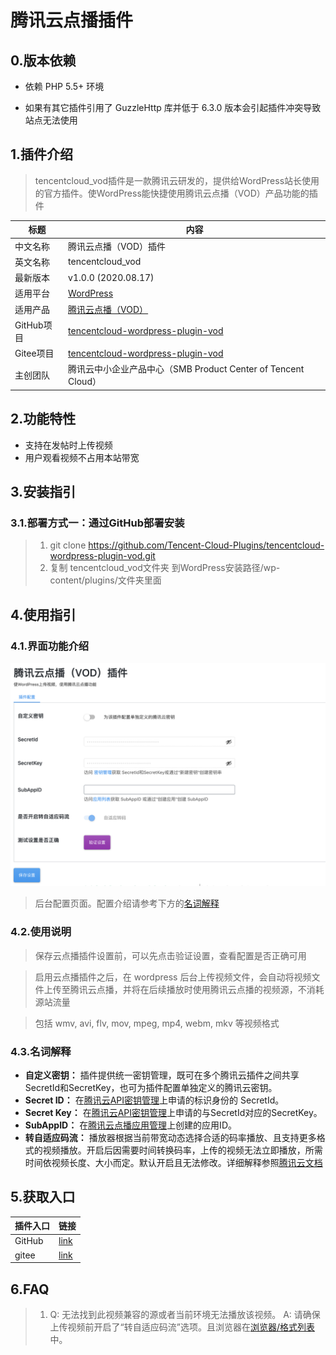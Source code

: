 # 腾讯云点播插件

## 0.版本依赖

- 依赖 PHP 5.5+ 环境

- 如果有其它插件引用了 GuzzleHttp 库并低于 6.3.0 版本会引起插件冲突导致站点无法使用

## 1.插件介绍

> tencentcloud_vod插件是一款腾讯云研发的，提供给WordPress站长使用的官方插件。使WordPress能快捷使用腾讯云点播（VOD）产品功能的插件

| 标题       | 内容                                                                                                          |
| -------- | ----------------------------------------------------------------------------------------------------------- |
| 中文名称     | 腾讯云点播（VOD）插件                                                                                                |
| 英文名称     | tencentcloud_vod                                                                                            |
| 最新版本     | v1.0.0 (2020.08.17)                                                                                         |
| 适用平台     | [WordPress](https://wordpress.org/)                                                               |
| 适用产品     | [腾讯云点播（VOD）](https://cloud.tencent.com/product/vod)                                                         |
| GitHub项目 | [tencentcloud-wordpress-plugin-vod](https://github.com/Tencent-Cloud-Plugins/tencentcloud-wordpress-plugin-vod) |
| Gitee项目 | [tencentcloud-wordpress-plugin-vod](https://gitee.com/Tencent-Cloud-Plugins/tencentcloud-wordpress-plugin-vod) |
| 主创团队     | 腾讯云中小企业产品中心（SMB Product Center of Tencent Cloud）                                                            |

## 2.功能特性

- 支持在发帖时上传视频
- 用户观看视频不占用本站带宽

## 3.安装指引

### 3.1.部署方式一：通过GitHub部署安装

> 1. git clone https://github.com/Tencent-Cloud-Plugins/tencentcloud-wordpress-plugin-vod.git
> 2. 复制 tencentcloud_vod文件夹 到WordPress安装路径/wp-content/plugins/文件夹里面

## 4.使用指引

### 4.1.界面功能介绍

![](./images/wordpress_vod1.png)

> 后台配置页面。配置介绍请参考下方的[名词解释](#_4-2-名词解释)

### 4.2.使用说明

> 保存云点播插件设置前，可以先点击验证设置，查看配置是否正确可用

> 启用云点播插件之后，在 wordpress 后台上传视频文件，会自动将视频文件上传至腾讯云点播，并将在后续播放时使用腾讯云点播的视频源，不消耗源站流量

> 包括 wmv, avi, flv, mov, mpeg, mp4, webm, mkv 等视频格式

### 4.3.名词解释

- **自定义密钥：** 插件提供统一密钥管理，既可在多个腾讯云插件之间共享SecretId和SecretKey，也可为插件配置单独定义的腾讯云密钥。
- **Secret ID：** 在[腾讯云API密钥管理](https://console.cloud.tencent.com/cam/capi)上申请的标识身份的 SecretId。
- **Secret Key：** 在[腾讯云API密钥管理](https://console.cloud.tencent.com/cam/capi)上申请的与SecretId对应的SecretKey。
- **SubAppID：** 在[腾讯云点播应用管理](https://console.cloud.tencent.com/vod/app-manage)上创建的应用ID。
- **转自适应码流：** 播放器根据当前带宽动态选择合适的码率播放、且支持更多格式的视频播放。开启后因需要时间转换码率，上传的视频无法立即播放，所需时间依视频长度、大小而定。默认开启且无法修改。详细解释参照[腾讯云文档](https://cloud.tencent.com/document/product/266/34071)

## 5.获取入口

| 插件入口   | 链接                                                                               |
| ------ | -------------------------------------------------------------------------------- |
| GitHub | [link](https://github.com/Tencent-Cloud-Plugins/tencentcloud-wordpress-plugin-vod) |
| gitee  | [link](https://gitee.com/Tencent-Cloud-Plugins/tencentcloud-wordpress-plugin-vod) |

## 6.FAQ

> 1. Q: 无法找到此视频兼容的源或者当前环境无法播放该视频。
>    A: 请确保上传视频前开启了“转自适应码流”选项。且浏览器在[浏览器/格式列表](https://cloud.tencent.com/document/product/266/14424) 中。

